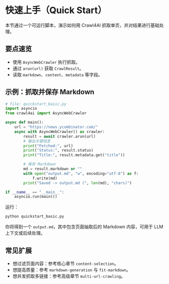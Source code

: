 # 快速上手（Quick Start）

本节通过一个可运行脚本，演示如何用 Crawl4AI 抓取单页，并对结果进行基础处理。

## 要点速览

- 使用 `AsyncWebCrawler` 执行抓取。
- 通过 `arun(url)` 获取 `CrawlResult`。
- 读取 `markdown`、`content`、`metadata` 等字段。

## 示例：抓取并保存 Markdown

```python
# file: quickstart_basic.py
import asyncio
from crawl4ai import AsyncWebCrawler

async def main():
    url = "https://news.ycombinator.com/"
    async with AsyncWebCrawler() as crawler:
        result = await crawler.arun(url)
        # 输出关键信息
        print("Fetched:", url)
        print("Status:", result.status)
        print("Title:", result.metadata.get("title"))

        # 保存 Markdown
        md = result.markdown or ""
        with open("output.md", "w", encoding="utf-8") as f:
            f.write(md)
        print("Saved -> output.md (", len(md), "chars)")

if __name__ == "__main__":
    asyncio.run(main())
```

运行：

```bash
python quickstart_basic.py
```

你将得到一个 `output.md`，其中包含页面抽取后的 Markdown 内容，可用于 LLM 上下文或后续处理。

## 常见扩展

- 想过滤页面内容：参考核心章节 `content-selection`。
- 想提高质量：参考 `markdown-generation` 与 `fit-markdown`。
- 想并发抓取多链接：参考高级章节 `multi-url-crawling`。
